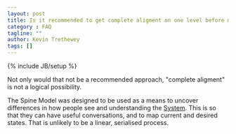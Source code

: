 ```yaml
---
layout: post
title: Is it recommended to get complete aligment on one level before moving to the next?
category : FAQ
tagline: ""
author: Kevin Trethewey
tags: []
---
```

{% include JB/setup %}

Not only would that not be a recommended approach, "complete aligment" is not a logical possibility.

The Spine Model was designed to be used as a means to uncover differences in how people see and understanding the [System](/faq/WhatIsASystem). This is so that they can have useful conversations, and to map current and desired states. That is unlikely to be a linear, serialised process.
